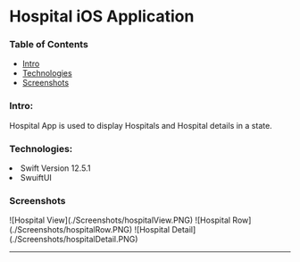 # Hospital iOS Application

### Table of Contents
* [Intro](#Intro)
* [Technologies](#technologies)
* [Screenshots](#screenshots)


### Intro:
Hospital App is used to display Hospitals and Hospital details in a state.
    
### Technologies:
  <li> Swift Version 12.5.1
  <li> SwuiftUI
   
### Screenshots
<tr>
    <th>![Hospital View](./Screenshots/hospitalView.PNG)
    <th>![Hospital Row](./Screenshots/hospitalRow.PNG)
    <th>![Hospital Detail](./Screenshots/hospitalDetail.PNG)
<tr>
 </ol>
 
   
 
   
 ---

